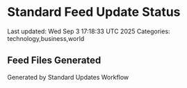 # Standard Feed Update Status
Last updated: Wed Sep  3 17:18:33 UTC 2025
Categories: technology,business,world

## Feed Files Generated

Generated by Standard Updates Workflow
